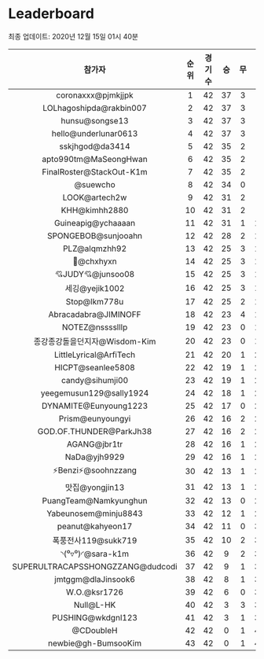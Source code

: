 # Leaderboard
최종 업데이트: 2020년 12월 15일 01시 40분




| 참가자 | 순위 | 경기수 | 승 | 무 | 패 | 승점 |
|:---:|:---:|:---:|:---:|:---:|:---:|:---:|
| coronaxxx@pjmkjjpk | 1 | 42 | 37 | 3 | 2 | 114 |
| LOLhagoshipda@rakbin007 | 2 | 42 | 37 | 3 | 2 | 114 |
| hunsu@songse13 | 3 | 42 | 37 | 3 | 2 | 114 |
| hello@underlunar0613 | 4 | 42 | 37 | 3 | 2 | 114 |
| sskjhgod@da3414 | 5 | 42 | 35 | 2 | 5 | 107 |
| apto990tm@MaSeongHwan | 6 | 42 | 35 | 2 | 5 | 107 |
| FinalRoster@StackOut-K1m | 7 | 42 | 35 | 2 | 5 | 107 |
| @suewcho | 8 | 42 | 34 | 0 | 8 | 102 |
| LOOK@artech2w | 9 | 42 | 31 | 2 | 9 | 95 |
| KHH@kimhh2880 | 10 | 42 | 31 | 2 | 9 | 95 |
| Guineapig@ychaaaan | 11 | 42 | 31 | 1 | 10 | 94 |
| SPONGEBOB@sunjooahn | 12 | 42 | 28 | 2 | 12 | 86 |
| PLZ@alqmzhh92 | 13 | 42 | 25 | 3 | 14 | 78 |
| 👑@chxhyxn | 14 | 42 | 25 | 3 | 14 | 78 |
| 💘JUDY💘@junsoo08 | 15 | 42 | 25 | 3 | 14 | 78 |
| 세깅@yejik1002 | 16 | 42 | 25 | 3 | 14 | 78 |
| Stop@lkm778u | 17 | 42 | 25 | 2 | 15 | 77 |
| Abracadabra@JIMINOFF | 18 | 42 | 23 | 4 | 15 | 73 |
| NOTEZ@nsssslllp | 19 | 42 | 23 | 0 | 19 | 69 |
| 종강종강돌을던지자@Wisdom-Kim | 20 | 42 | 23 | 0 | 19 | 69 |
| LittleLyrical@ArfiTech | 21 | 42 | 20 | 1 | 21 | 61 |
| HICPT@seanlee5808 | 22 | 42 | 19 | 1 | 22 | 58 |
| candy@sihumji00 | 23 | 42 | 19 | 1 | 22 | 58 |
| yeegemusun129@sally1924 | 24 | 42 | 18 | 1 | 23 | 55 |
| DYNAMITE@Eunyoung1223 | 25 | 42 | 17 | 0 | 25 | 51 |
| Prism@eunyoungyi | 26 | 42 | 16 | 2 | 24 | 50 |
| GOD.OF.THUNDER@ParkJh38 | 27 | 42 | 16 | 2 | 24 | 50 |
| AGANG@jbr1tr | 28 | 42 | 16 | 1 | 25 | 49 |
| NaDa@yjh9929 | 29 | 42 | 16 | 1 | 25 | 49 |
| ⚡Benzi⚡@soohnzzang | 30 | 42 | 13 | 1 | 28 | 40 |
| 맛집@yongjin13 | 31 | 42 | 13 | 1 | 28 | 40 |
| PuangTeam@Namkyunghun | 32 | 42 | 13 | 0 | 29 | 39 |
| Yabeunosem@minju8843 | 33 | 42 | 12 | 1 | 29 | 37 |
| peanut@kahyeon17 | 34 | 42 | 11 | 0 | 31 | 33 |
| 폭풍전사119@sukk719 | 35 | 42 | 10 | 2 | 30 | 32 |
| ◝(⁰▿⁰)◜@sara-k1m | 36 | 42 | 9 | 2 | 31 | 29 |
| SUPERULTRACAPSSHONGZZANG@dudcodi | 37 | 42 | 9 | 1 | 32 | 28 |
| jmtggm@dlaJinsook6 | 38 | 42 | 8 | 1 | 33 | 25 |
| W.O.@ksr1726 | 39 | 42 | 6 | 0 | 36 | 18 |
| Null@L-HK | 40 | 42 | 3 | 3 | 36 | 12 |
| PUSHING@wkdgnl123 | 41 | 42 | 3 | 1 | 38 | 10 |
| @CDoubleH | 42 | 42 | 0 | 1 | 41 | 1 |
| newbie@gh-BumsooKim | 43 | 42 | 0 | 1 | 41 | 1 |